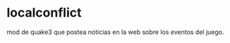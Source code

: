 localconflict
=============

mod de quake3 que postea noticias en la web sobre los eventos del juego.